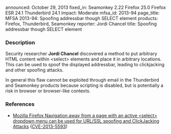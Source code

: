 announced: October 29, 2013
fixed_in: Seamonkey 2.22
          Firefox 25.0
          Firefox ESR 24.1
          Thunderbird 24.1
impact: Moderate
mfsa_id: 2013-94
page_title: MFSA 2013-94: Spoofing addressbar though SELECT element
products: Firefox, Thunderbird, Seamonkey
reporter: Jordi Chancel
title: Spoofing addressbar though SELECT element

<h3>Description</h3>

<p>Security researcher <strong>Jordi Chancel</strong> discovered a method to put
arbitrary HTML content within &lt;select&gt; elements and place it in arbitrary
locations. This can be used to spoof the displayed addressbar, leading to
clickjacking and other spoofing attacks.
</p>

<p class="note">In general this flaw cannot be exploited through email in the
Thunderbird and Seamonkey products because scripting is disabled, but is
potentially a risk in browser or browser-like contexts.</p>

<h3>References</h3>

<ul>
  <li><a href="https://bugzilla.mozilla.org/show_bug.cgi?id=868327">
       Mozilla Firefox Navigation away from a page with an active &lt;select&gt;
dropdown menu can be used for URL/SSL spoofing and ClickJacking Attacks</a> (<a href="http://cve.mitre.org/cgi-bin/cvename.cgi?name=CVE-2013-5593" class="ex-ref">CVE-2013-5593</a>)</li>
</ul>



